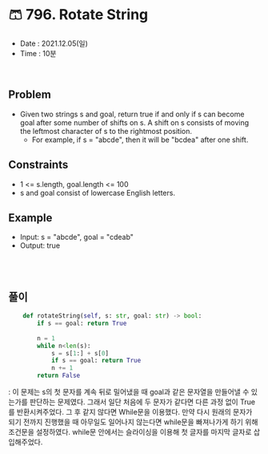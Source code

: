 #   🩳 796. Rotate String
- Date : 2021.12.05(일)
- Time : 10분
<br>

## Problem

- Given two strings s and goal, return true if and only if s can become goal after some number of shifts on s. A shift on s consists of moving the leftmost character of s to the rightmost position.
    - For example, if s = "abcde", then it will be "bcdea" after one shift.


 


## Constraints
- 1 <= s.length, goal.length <= 100
- s and goal consist of lowercase English letters.

## Example

- Input: s = "abcde", goal = "cdeab"
- Output: true

<br><br>

## 풀이
```python
    def rotateString(self, s: str, goal: str) -> bool:
        if s == goal: return True
        
        n = 1
        while n<len(s):
            s = s[1:] + s[0]
            if s == goal: return True
            n += 1
        return False
```
: 이 문제는 s의 첫 문자를 계속 뒤로 밀어냈을 때 goal과 같은 문자열을 만들어낼 수 있는가를 판단하는 문제였다. 그래서 일단 처음에 두 문자가 같다면 다른 과정 없이 True를 반환시켜주었다. 그 후 같지 않다면 While문을 이용했다. 만약 다시 원래의 문자가 되기 전까지 진행했을 때 아무일도 일어나지 않는다면 while문을 빠져나가게 하기 위해 조건문을 설정하였다. while문 안에서는 슬라이싱을 이용해 첫 글자를 마지막 글자로 삽입해주었다.